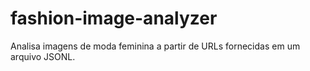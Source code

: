 # fashion-image-analyzer
Analisa imagens de moda feminina a partir de URLs fornecidas em um arquivo JSONL.
